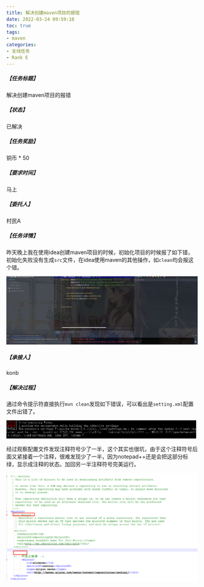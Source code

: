 ```yaml
---
title: 解决创建maven项目的报错
date: 2022-03-24 09:59:18
toc: true
tags: 
- maven
categories: 
- 支线任务
- Rank E
---
```


##### 【任务标题】

解决创建maven项目的报错

##### 【状态】

已解决

##### 【任务奖励】

铜币 * 50

##### 【要求时间】

马上

##### 【委托人】

村民A

##### 【任务详情】

昨天晚上我在使用idea创建maven项目的时候，初始化项目的时候报了如下错，初始化失败没有生成`src`文件，在idea使用maven的其他操作，如`clean`均会报这个错。

![](1.png)





##### 【承接人】

konb

##### 【解决过程】

通过命令提示符直接执行`mvn clean`发现如下错误，可以看出是`setting.xml`配置文件出错了。

![](2.png)

经过观察配置文件发现注释符号少了一半，这个其实也很坑，由于这个注释符号后面又紧接着一个注释，很难发现少了一半，因为notepad++还是会把这部分标绿，显示成注释的状态。加回另一半注释符号完美运行。

![](3.png)
